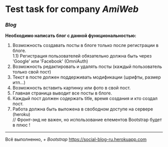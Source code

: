 # Test task for company *AmiWeb*
### *Blog*
 **Необходимо написать блог с данной функциональностью:**
 1) Возможность создавать посты в блоге только после регистрации в блоге.  
 1.1) Регистрация пользователей обязательно должна быть через 'Google' или 'Facebook' (OmniAuth)   
2) Возможность редактировать и удалять посты (каждый пользователь только свой пост)
3) Текст в посте должен поддерживать модификации (шрифты, размер итп...)
4) Возможность вставить картинку или фото в свой пост.
5) Главная страница выводит все посты в блоге.
6) Каждый пост должен содержать title, время создания и кто создал пост.
7) Работа должна быть выложена в свободном доступе на сервере (heroku)  
// Фронт-энд не важен, но использование елементов Bootstrap будет в плюс !

****
Всё выполненно, *+ Bootstrap*
https://social-blog-ru.herokuapp.com